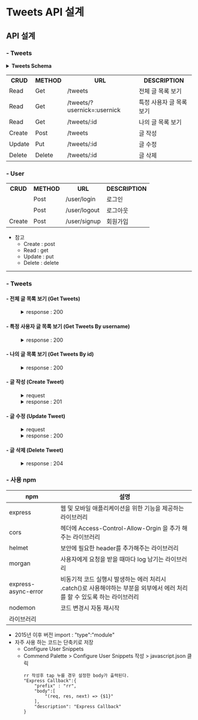 # Tweets API 설계

## API 설계

### - Tweets

<details>
    <summary><b>Tweets Schema</b></summary>

```
{
  id: string,               // 사용자 고유번호
  text: string,             // 글
  createdAt: Date,          // 글 생성 날짜
  username: string,         // 사용자 이름
  name: string              // 사용자 닉네임
  url: string (optional)    // 사용자 프로파일 사진 URL
}
```

</details>

<table>
    <tr>
        <th>CRUD</th>
        <th>METHOD</th>
        <th>URL</th>
        <th>DESCRIPTION</th>
    </tr>
    <tr>
        <td>Read</td>
        <td>Get</td>
        <td>/tweets
        <td>전체 글 목록 보기</td>
    </tr>
    <tr>
        <td>Read</td>
        <td>Get</td>
        <td>/tweets/?usernick=:usernick
        <td>특정 사용자 글 목록 보기</td>
    </tr>
    <tr>
        <td>Read</td>
        <td>Get</td>
        <td>/tweets/:id
        <td>나의 글 목록 보기</td>
    </tr>
    <tr>
        <td>Create</td>
        <td>Post</td>
        <td>/tweets
        <td>글 작성</td>
    </tr>
    <tr>
        <td>Update</td>
        <td>Put</td>
        <td>/tweets/:id
        <td>글 수정</td>
    </tr>
    <tr>
        <td>Delete</td>
        <td>Delete</td>
        <td>/tweets/:id
        <td>글 삭제</td>
    </tr>
</table>

### - User

<table>
    <tr>
        <th>CRUD</th>
        <th>METHOD</th>
        <th>URL</th>
        <th>DESCRIPTION</th>
    </tr>
    <tr>
        <td></td>
        <td>Post</td>
        <td>/user/login</td>
        <td>로그인</td>
    </tr>
    <tr>
        <td></td>
        <td>Post</td>
        <td>/user/logout</td>
        <td>로그아웃</td>
    </tr>
    <tr>
        <td>Create</td>
        <td>Post</td>
        <td>/user/signup</td>
        <td>회원가입</td>
    </tr>
</table>

- 참고
  - Create : post
  - Read : get
  - Update : put
  - Delete : delete

<hr>

### - Tweets

#### - 전체 글 목록 보기 (Get Tweets)

<dl>
    <dd>
        <details>
            <summary>response : 200</summary>
<pre>
<code>
{
    tweet
}
</code>
</pre>
        </details>
    </dd>
</dl>

#### - 특정 사용자 글 목록 보기 (Get Tweets By username)

<dl>
    <dd>
        <details>
            <summary>response : 200</summary>
<pre>
<code>
 {
     tweet
 }
</code>
</pre>
        </details>
    </dd>
</dl>

#### - 나의 글 목록 보기 (Get Tweets By id)

<dl>
    <dd>
        <details>
            <summary>response : 200</summary>
<pre>
<code>
 {
     tweet
 }
</code>
</pre>
        </details>
    </dd>
</dl>

#### - 글 작성 (Create Tweet)

<dl>
    <dd>
        <details>
            <summary>request</summary>
<pre>
<code>
{
    "text" : "New Message",
    "username" : "bob",
    "name": "Bob"
    "url" : "https://cdn.pixabay.com/photo/2023/01/10/00/30/swan-7708580_960_720.jpg"
}
</code>
</pre>
        </details>
    </dd>
    <dd>
        <details>
            <summary>response : 201</summary>
<pre>
<code>
    {
        tweet
    }
</code>
</pre>
        </details>
    </dd>
</dl>

#### - 글 수정 (Update Tweet)

<dl>
    <dd>
        <details>
            <summary>request</summary>
<pre>
<code>
{
    "text" : "Updated Messaged"
}
</code>
</pre>
        </details>
    </dd>
    <dd>
        <details>
            <summary>response : 200</summary>
<pre>
<code>
 {
     tweet
 }
</code>
</pre>
        </details>
    </dd>
</dl>

#### - 글 삭제 (Delete Tweet)

<dl>
    <dd>
    <details>
        <summary>response : 204</summary>
    </details>
    </dd>
</dl>

### - 사용 npm

| npm                 | 설명                                                                                                                           |
| ------------------- | ------------------------------------------------------------------------------------------------------------------------------ |
| express             | 웹 및 모바일 애플리케이션을 위한 기능을 제공하는 라이브러리                                                                    |
| cors                | 헤더에 Access-Control-Allow-Orgin 을 추가 해주는 라이브러리                                                                    |
| helmet              | 보안에 필요한 header를 추가해주는 라이브러리                                                                                   |
| morgan              | 사용자에게 요청을 받을 때마다 log 남기는 라이브러리                                                                            |
| express-async-error | 비동기적 코드 실행시 발생하는 에러 처리시 <br>.catch()로 사용해야하는 부분을 외부에서 에러 처리를 할 수 있도록 하는 라이브러리 |
| nodemon             | 코드 변경시 자동 재시작                                                                                                        |
| 라이브러리          |

- 2015년 이후 버전 import : "type":"module"
- 자주 사용 하는 코드는 단축키로 저장
  - Configure User Snippets
  - Commend Palette > Configure User Snippets 작성 > javascript.json 클릭
    ```
    rr 작성후 tap 누를 경우 설정한 body가 출력된다.
    "Express Callback":{
    	"prefix" : "rr",
    	"body":[
    		"(req, res, next) => {$1}"
    	],
    	"description": "Express Callback"
    }
    ```
